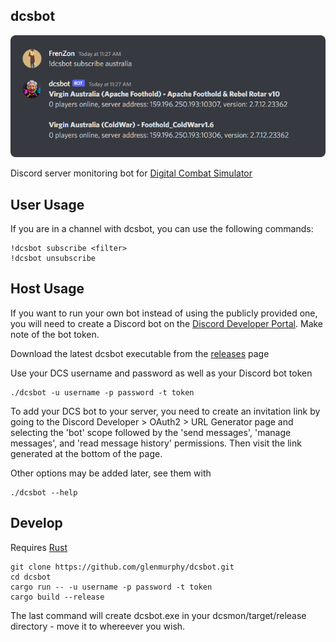## dcsbot
![screenshot](./screenshot.png)

Discord server monitoring bot for [Digital Combat Simulator](https://digitalcombatsimulator.com/)

## User Usage

If you are in a channel with dcsbot, you can use the following commands:

```
!dcsbot subscribe <filter>
!dcsbot unsubscribe
```

## Host Usage

If you want to run your own bot instead of using the publicly provided one, you will need to create a Discord bot on the [Discord Developer Portal](https://discord.com/developers/applications). Make note of the bot token.

Download the latest dcsbot executable from the [releases](https://github.com/glenmurphy/dcsmon/releases) page

Use your DCS username and password as well as your Discord bot token

    ./dcsbot -u username -p password -t token

To add your DCS bot to your server, you need to create an invitation link by going to the Discord Developer > OAuth2 > URL Generator page and selecting the 'bot' scope followed by the 'send messages', 'manage messages', and 'read message history' permissions. Then visit the link generated at the bottom of the page.

Other options may be added later, see them with

    ./dcsbot --help

## Develop

Requires [Rust](https://www.rust-lang.org/tools/install)

    git clone https://github.com/glenmurphy/dcsbot.git
    cd dcsbot
    cargo run -- -u username -p password -t token
    cargo build --release

The last command will create dcsbot.exe in your dcsmon/target/release directory - move it to whereever you wish.